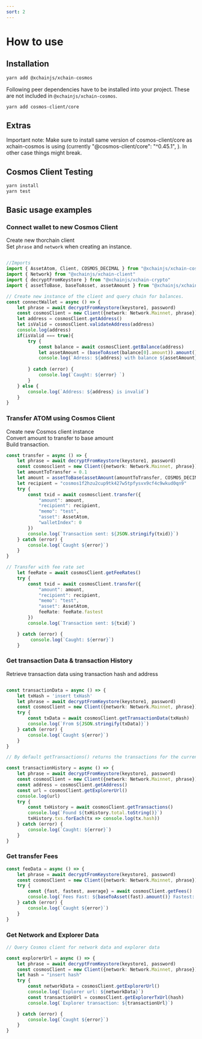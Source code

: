 ```yaml
---
sort: 2
---
```


# How to use

## Installation

```bash
yarn add @xchainjs/xchain-cosmos
```

Following peer dependencies have to be installed into your project. These are not included in `@xchainjs/xchain-cosmos`.

```bash
yarn add cosmos-client/core
```

## Extras
Important note: Make sure to install same version of cosmos-client/core as xchain-cosmos is using (currently "@cosmos-client/core": "^0.45.1", ). In other case things might break.

## Cosmos Client Testing

```bash
yarn install
yarn test
```

## Basic usage examples

### Connect wallet to new Cosmos Client

Create new thorchain client\
Set `phrase` and `network` when creating an instance.

```ts

//Imports
import { AssetAtom, Client, COSMOS_DECIMAL } from "@xchainjs/xchain-cosmos"
import { Network} from "@xchainjs/xchain-client"
import { decryptFromKeystore } from "@xchainjs/xchain-crypto"
import { assetToBase, baseToAsset, assetAmount } from "@xchainjs/xchain-util"

// Create new instance of the client and query chain for balances.
const connectWallet = async () => {
    let phrase = await decryptFromKeystore(keystore1, password)
    const cosmosClient = new Client({network: Network.Mainnet, phrase})
    let address = cosmosClient.getAddress()
    let isValid = cosmosClient.validateAddress(address)
    console.log(address)
    if(isValid === true){
        try {
            const balance = await cosmosClient.getBalance(address)
            let assetAmount = (baseToAsset(balance[0].amount)).amount()
            console.log(`Adress: ${address} with balance ${assetAmount}`)
            
        } catch (error) {
            console.log(`Caught: ${error} `)
        }
    } else {
        console.log(`Address: ${address} is invalid`)
    }
}

```

### Transfer ATOM using Cosmos Client

Create new Cosmos client instance\
Convert amount to transfer to base amount\
Build transaction. 

```ts
const transfer = async () => {
    let phrase = await decryptFromKeystore(keystore1, password)
    const cosmosclient = new Client({network: Network.Mainnet, phrase})
    let amountToTransfer = 0.1
    let amount = assetToBase(assetAmount(amountToTransfer, COSMOS_DECIMAL))
    let recipient = "cosmos1f2hzu2cup9tk427w5tpfysvx9cf4c9wkud0qn9" 
    try {
        const txid = await cosmosclient.transfer({
            "amount": amount,
            "recipient": recipient,
            "memo": "test",
            "asset": AssetAtom,
            "walletIndex": 0 
        })
        console.log(`Transaction sent: ${JSON.stringify(txid)}`)
    } catch (error) {
        console.log(`Caught ${error}`)
    }
}

// Transfer with fee rate set 
    let feeRate = await cosmosClient.getFeeRates()
    try {
        const txid = await cosmosClient.transfer({
            "amount": amount,
            "recipient": recipient,
            "memo": "test",
            "asset": AssetAtom,
            feeRate: feeRate.fastest
        })
        console.log(`Transaction sent: ${txid}`)

    } catch (error) {
         console.log(`Caught: ${error}`)
    }

```

### Get transaction Data & transaction History

Retrieve transaction data using transaction hash and address

```ts

const transactionData = async () => {
    let txHash = 'insert txHash'
    let phrase = await decryptFromKeystore(keystore1, password)
    const cosmosClient = new Client({network: Network.Mainnet, phrase})
    try {
        const txData = await cosmosClient.getTransactionData(txHash)
        console.log(`From ${JSON.stringify(txData)}`)
    } catch (error) {
        console.log(`Caught ${error}`)
    }
}

// By default getTransactions() returns the transactions for the current address

const transactionHistory = async () => {
    let phrase = await decryptFromKeystore(keystore1, password)
    const cosmosClient = new Client({network: Network.Mainnet, phrase})
    const address = cosmosClient.getAddress()
    const url = cosmosClient.getExplorerUrl()
    console.log(url)
    try {
        const txHistory = await cosmosClient.getTransactions()
        console.log(`Found ${txHistory.total.toString()}`)
        txHistory.txs.forEach(tx => console.log(tx.hash))   
    } catch (error) {
        console.log(`Caught: ${error}`)
    }
}
```
### Get transfer Fees

```ts
const feeData = async () => {
    let phrase = await decryptFromKeystore(keystore1, password)
    const cosmosClient = new Client({network: Network.Mainnet, phrase})
    try {
        const {fast, fastest, average} = await cosmosClient.getFees()
        console.log(`Fees Fast: ${baseToAsset(fast).amount()} Fastest: ${baseToAsset(fastest).amount()} Average: ${baseToAsset(average).amount()}`)
    } catch (error) {
        console.log(`Caught ${error}`)
    }
}

```

### Get Network and Explorer Data

```ts
// Query Cosmos client for network data and explorer data

const explorerUrl = async () => {
    let phrase = await decryptFromKeystore(keystore1, password)
    const cosmosClient = new Client({network: Network.Mainnet, phrase})
    let hash = "insert hash"
    try {
        const networkData = cosmosClient.getExplorerUrl()
        console.log(`Explorer url: ${networkData}`)
        const transactionUrl = cosmosClient.getExplorerTxUrl(hash)
        console.log(`Explorer transaction: ${transactionUrl}`)

    } catch (error) {
        console.log(`Caught ${error}`)
    }
}

```


